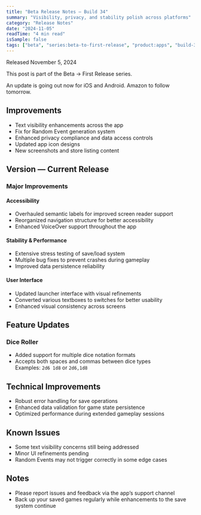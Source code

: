 ```yaml
---
title: "Beta Release Notes — Build 34"
summary: "Visibility, privacy, and stability polish across platforms"
category: "Release Notes"
date: "2024-11-05"
readTime: "4 min read"
isSample: false
tags: ["beta", "series:beta-to-first-release", "product:apps", "build-34", "stability", "privacy", "dice-roller"]
---
```


Released November 5, 2024

This post is part of the Beta → First Release series.

An update is going out now for iOS and Android. Amazon to follow tomorrow.

## Improvements
- Text visibility enhancements across the app
- Fix for Random Event generation system
- Enhanced privacy compliance and data access controls
- Updated app icon designs
- New screenshots and store listing content

## Version — Current Release

### Major Improvements

#### Accessibility
- Overhauled semantic labels for improved screen reader support
- Reorganized navigation structure for better accessibility
- Enhanced VoiceOver support throughout the app

#### Stability & Performance
- Extensive stress testing of save/load system
- Multiple bug fixes to prevent crashes during gameplay
- Improved data persistence reliability

#### User Interface
- Updated launcher interface with visual refinements
- Converted various textboxes to switches for better usability
- Enhanced visual consistency across screens

## Feature Updates

### Dice Roller
- Added support for multiple dice notation formats
- Accepts both spaces and commas between dice types  
  Examples: `2d6 1d8` or `2d6,1d8`

## Technical Improvements
- Robust error handling for save operations
- Enhanced data validation for game state persistence
- Optimized performance during extended gameplay sessions

## Known Issues
- Some text visibility concerns still being addressed
- Minor UI refinements pending
- Random Events may not trigger correctly in some edge cases

## Notes
- Please report issues and feedback via the app’s support channel
- Back up your saved games regularly while enhancements to the save system continue
